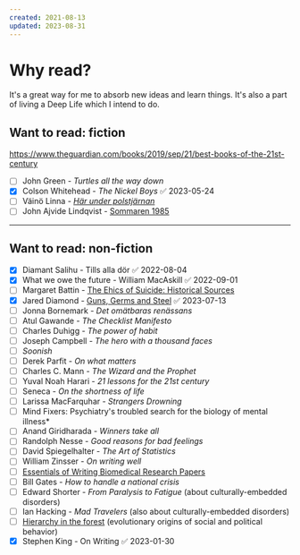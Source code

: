 ```yaml
---
created: 2021-08-13
updated: 2023-08-31
---
```

# Why read?
It's a great way for me to absorb new ideas and learn things. It's also a part of living a Deep Life which I intend to do.

## Want to read: fiction

https://www.theguardian.com/books/2019/sep/21/best-books-of-the-21st-century

- [ ] John Green - *Turtles all the way down*
- [x] Colson Whitehead - *The Nickel Boys* ✅ 2023-05-24
- [ ] Väinö Linna - *[Här under polstjärnan](https://sv.wikipedia.org/wiki/H%C3%A4r_under_polstj%C3%A4rnan)*
- [ ] John Ajvide Lindqvist - [Sommaren 1985](https://www.dn.se/kultur/john-ajvide-lindqvists-nya-roman-ar-en-av-hans-allra-basta/)

---

## Want to read: non-fiction
- [x] Diamant Salihu - Tills alla dör ✅ 2022-08-04
- [x] What we owe the future - William MacAskill ✅ 2022-09-01
- [ ] Margaret Battin - [The Ehics of Suicide: Historical Sources](https://www.amazon.com/Ethics-Suicide-Historical-Sources-ebook/dp/B014OJCHYE/ref=tmm_kin_swatch_0?_encoding=UTF8&qid=1675340885&sr=1-1)
- [x] Jared Diamond - [Guns, Germs and Steel](https://www.amazon.com/Guns-Germs-Steel-Fates-Societies/dp/0393317552) ✅ 2023-07-13
- [ ] Jonna Bornemark - *Det omätbaras renässans*
- [ ] Atul Gawande - *The Checklist Manifesto*
- [ ] Charles Duhigg - *The power of habit*
- [ ] Joseph Campbell - *The hero with a thousand faces*
- [ ] *Soonish*
- [ ] Derek Parfit - *On what matters*
- [ ] Charles C. Mann - *The Wizard and the Prophet*
- [ ] Yuval Noah Harari - *21 lessons for the 21st century*
- [ ] Seneca - *On the shortness of life*
- [ ] Larissa MacFarquhar - *Strangers Drowning*
- [ ] Mind Fixers: Psychiatry's troubled search for the biology of mental illness*
- [ ] Anand Giridharada - *Winners take all*
- [ ] Randolph Nesse - *Good reasons for bad feelings*
- [ ] David Spiegelhalter - *The Art of Statistics*
- [ ] William Zinsser - *On writing well*
- [ ] [Essentials of Writing Biomedical Research Papers](https://www.amazon.com/Essentials-Writing-Biomedical-Research-Medicine/dp/0071345442)
- [ ] Bill Gates - *How to handle a national crisis*
- [ ] Edward Shorter - *From Paralysis to Fatigue* (about culturally-embedded disorders)
- [ ] Ian Hacking - *Mad Travelers* (also about culturally-embedded disorders)
- [ ] [Hierarchy in the forest](https://www.amazon.com/Hierarchy-Forest-Evolution-Egalitarian-Behavior/dp/0674006917) (evolutionary origins of social and political behavior)
- [x] Stephen King - On Writing ✅ 2023-01-30